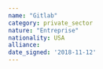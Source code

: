 ```yaml
---
name: "Gitlab"
category: private_sector
nature: "Entreprise"
nationality: USA
alliance: 
date_signed: '2018-11-12'
---
```

    